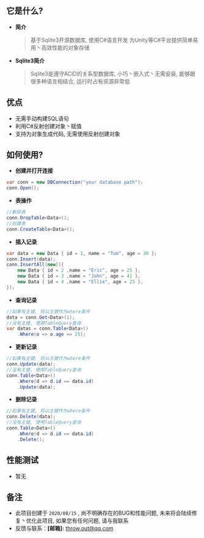 ## 它是什么?

* **简介**
  > 基于Sqlite3开源数据库, 使用C#语言开发
  > 为Unity等C#平台提供简单易用丶高效性能的对象存储
  
* **Sqlite3简介**
  > Sqlite3是遵守ACID的关系型数据库, 小巧丶嵌入式丶无需安装, 
  > 能够跟很多种语言相结合, 运行时占有资源非常低


## 优点
* 无需手动构建SQL语句
* 利用C#反射创建对象丶赋值
* 支持为对象生成代码, 无需使用反射创建对象


## 如何使用?

* **创建并打开连接**
``` cs
var conn = new DBConnection("your database path");
conn.Open();
```

* **表操作**
``` cs
//删除表
conn.DropTable<Data>();
//创建表
conn.CreateTable<Data>();
```

* **插入记录**
``` cs
var data = new Data { id = 1, name = "Tom", age = 30 };
conn.Insert(data);
conn.InsertAll(new[]{
    new Data { id = 2 ,name = "Eric", age = 25 },
    new Data { id = 3 ,name = "John", age = 41 },
    new Data { id = 4 ,name = "Ellie", age = 25 },
});
```

* **查询记录**
``` cs
//如果有主键, 将以主键作为where条件
data = conn.Get<Data>(1);
//没有主键, 使用TableQuery查询
var datas = conn.Table<Data>()
    .Where(o => o.age == 25);
```

* **更新记录**
``` cs
//如果有主键, 将以主键作为where条件
conn.Update(data);
//没有主键, 使用TableQuery查询
conn.Table<Data>()
    .Where(d => d.id == data.id)
    .Update(data);
```

- **删除记录**
``` cs
//如果有主键, 将以主键作为where条件
conn.Delete(data);
//没有主键, 使用TableQuery查询
conn.Table<Data>()
    .Where(d => d.id == data.id)
    .Delete();
```

## **性能测试**
* 暂无

## 备注
* 此项目创建于 `2020/08/15` , 尚不明确存在的BUG和性能问题, 未来将会陆续修复丶优化此项目, 如果您有任何问题, 请与我联系
* 反馈与联系：**[邮箱]:** <throw.out@qq.com>
